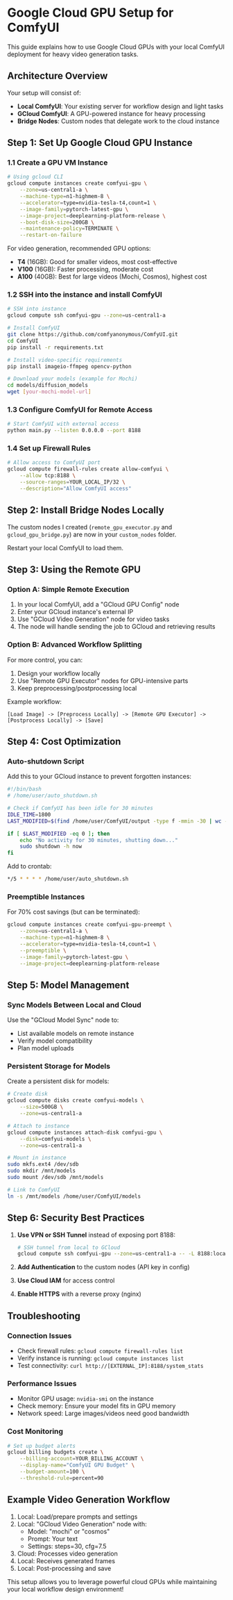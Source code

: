 # Google Cloud GPU Setup for ComfyUI

This guide explains how to use Google Cloud GPUs with your local ComfyUI deployment for heavy video generation tasks.

## Architecture Overview

Your setup will consist of:
- **Local ComfyUI**: Your existing server for workflow design and light tasks
- **GCloud ComfyUI**: A GPU-powered instance for heavy processing
- **Bridge Nodes**: Custom nodes that delegate work to the cloud instance

## Step 1: Set Up Google Cloud GPU Instance

### 1.1 Create a GPU VM Instance

```bash
# Using gcloud CLI
gcloud compute instances create comfyui-gpu \
    --zone=us-central1-a \
    --machine-type=n1-highmem-8 \
    --accelerator=type=nvidia-tesla-t4,count=1 \
    --image-family=pytorch-latest-gpu \
    --image-project=deeplearning-platform-release \
    --boot-disk-size=200GB \
    --maintenance-policy=TERMINATE \
    --restart-on-failure
```

For video generation, recommended GPU options:
- **T4** (16GB): Good for smaller videos, most cost-effective
- **V100** (16GB): Faster processing, moderate cost
- **A100** (40GB): Best for large videos (Mochi, Cosmos), highest cost

### 1.2 SSH into the instance and install ComfyUI

```bash
# SSH into instance
gcloud compute ssh comfyui-gpu --zone=us-central1-a

# Install ComfyUI
git clone https://github.com/comfyanonymous/ComfyUI.git
cd ComfyUI
pip install -r requirements.txt

# Install video-specific requirements
pip install imageio-ffmpeg opencv-python

# Download your models (example for Mochi)
cd models/diffusion_models
wget [your-mochi-model-url]
```

### 1.3 Configure ComfyUI for Remote Access

```bash
# Start ComfyUI with external access
python main.py --listen 0.0.0.0 --port 8188
```

### 1.4 Set up Firewall Rules

```bash
# Allow access to ComfyUI port
gcloud compute firewall-rules create allow-comfyui \
    --allow tcp:8188 \
    --source-ranges=YOUR_LOCAL_IP/32 \
    --description="Allow ComfyUI access"
```

## Step 2: Install Bridge Nodes Locally

The custom nodes I created (`remote_gpu_executor.py` and `gcloud_gpu_bridge.py`) are now in your `custom_nodes` folder. 

Restart your local ComfyUI to load them.

## Step 3: Using the Remote GPU

### Option A: Simple Remote Execution

1. In your local ComfyUI, add a "GCloud GPU Config" node
2. Enter your GCloud instance's external IP
3. Use "GCloud Video Generation" node for video tasks
4. The node will handle sending the job to GCloud and retrieving results

### Option B: Advanced Workflow Splitting

For more control, you can:
1. Design your workflow locally
2. Use "Remote GPU Executor" nodes for GPU-intensive parts
3. Keep preprocessing/postprocessing local

Example workflow:
```
[Load Image] -> [Preprocess Locally] -> [Remote GPU Executor] -> [Postprocess Locally] -> [Save]
```

## Step 4: Cost Optimization

### Auto-shutdown Script

Add this to your GCloud instance to prevent forgotten instances:

```bash
#!/bin/bash
# /home/user/auto_shutdown.sh

# Check if ComfyUI has been idle for 30 minutes
IDLE_TIME=1800
LAST_MODIFIED=$(find /home/user/ComfyUI/output -type f -mmin -30 | wc -l)

if [ $LAST_MODIFIED -eq 0 ]; then
    echo "No activity for 30 minutes, shutting down..."
    sudo shutdown -h now
fi
```

Add to crontab:
```bash
*/5 * * * * /home/user/auto_shutdown.sh
```

### Preemptible Instances

For 70% cost savings (but can be terminated):
```bash
gcloud compute instances create comfyui-gpu-preempt \
    --zone=us-central1-a \
    --machine-type=n1-highmem-8 \
    --accelerator=type=nvidia-tesla-t4,count=1 \
    --preemptible \
    --image-family=pytorch-latest-gpu \
    --image-project=deeplearning-platform-release
```

## Step 5: Model Management

### Sync Models Between Local and Cloud

Use the "GCloud Model Sync" node to:
- List available models on remote instance
- Verify model compatibility
- Plan model uploads

### Persistent Storage for Models

Create a persistent disk for models:
```bash
# Create disk
gcloud compute disks create comfyui-models \
    --size=500GB \
    --zone=us-central1-a

# Attach to instance
gcloud compute instances attach-disk comfyui-gpu \
    --disk=comfyui-models \
    --zone=us-central1-a

# Mount in instance
sudo mkfs.ext4 /dev/sdb
sudo mkdir /mnt/models
sudo mount /dev/sdb /mnt/models

# Link to ComfyUI
ln -s /mnt/models /home/user/ComfyUI/models
```

## Step 6: Security Best Practices

1. **Use VPN or SSH Tunnel** instead of exposing port 8188:
   ```bash
   # SSH tunnel from local to GCloud
   gcloud compute ssh comfyui-gpu --zone=us-central1-a -- -L 8188:localhost:8188
   ```

2. **Add Authentication** to the custom nodes (API key in config)

3. **Use Cloud IAM** for access control

4. **Enable HTTPS** with a reverse proxy (nginx)

## Troubleshooting

### Connection Issues
- Check firewall rules: `gcloud compute firewall-rules list`
- Verify instance is running: `gcloud compute instances list`
- Test connectivity: `curl http://[EXTERNAL_IP]:8188/system_stats`

### Performance Issues
- Monitor GPU usage: `nvidia-smi` on the instance
- Check memory: Ensure your model fits in GPU memory
- Network speed: Large images/videos need good bandwidth

### Cost Monitoring
```bash
# Set up budget alerts
gcloud billing budgets create \
    --billing-account=YOUR_BILLING_ACCOUNT \
    --display-name="ComfyUI GPU Budget" \
    --budget-amount=100 \
    --threshold-rule=percent=90
```

## Example Video Generation Workflow

1. Local: Load/prepare prompts and settings
2. Local: "GCloud Video Generation" node with:
   - Model: "mochi" or "cosmos"
   - Prompt: Your text
   - Settings: steps=30, cfg=7.5
3. Cloud: Processes video generation
4. Local: Receives generated frames
5. Local: Post-processing and save

This setup allows you to leverage powerful cloud GPUs while maintaining your local workflow design environment!